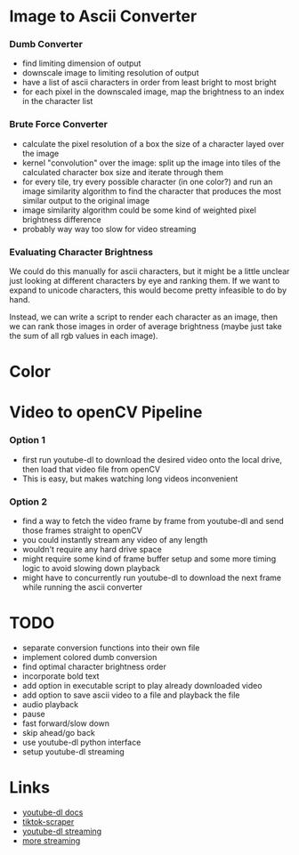 # Image to Ascii Converter

### Dumb Converter
- find limiting dimension of output
- downscale image to limiting resolution of output
- have a list of ascii characters in order from least bright to most bright
- for each pixel in the downscaled image, map the brightness to an index in the character list

### Brute Force Converter
- calculate the pixel resolution of a box the size of a character layed over the image
- kernel "convolution" over the image: split up the image into tiles of the calculated character box size and iterate through them
- for every tile, try every possible character (in one color?) and run an image similarity algorithm to find the character that produces the most similar output to the original image
- image similarity algorithm could be some kind of weighted pixel brightness difference
- probably way way too slow for video streaming


### Evaluating Character Brightness
We could do this manually for ascii characters, but it might be a little unclear just looking at different characters by eye and ranking them. If we want to expand to unicode characters, this would become pretty infeasible to do by hand.

Instead, we can write a script to render each character as an image, then we can rank those images in order of average brightness (maybe just take the sum of all rgb values in each image).

# Color

### 

# Video to openCV Pipeline
### Option 1
- first run youtube-dl to download the desired video onto the local drive, then load that video file from openCV
- This is easy, but makes watching long videos inconvenient

### Option 2
- find a way to fetch the video frame by frame from youtube-dl and send those frames straight to openCV
- you could instantly stream any video of any length
- wouldn't require any hard drive space
- might require some kind of frame buffer setup and some more timing logic to avoid slowing down playback
- might have to concurrently run youtube-dl to download the next frame while running the ascii converter

# TODO
- separate conversion functions into their own file
- implement colored dumb conversion
- find optimal character brightness order
- incorporate bold text
- add option in executable script to play already downloaded video
- add option to save ascii video to a file and playback the file
- audio playback
- pause
- fast forward/slow down
- skip ahead/go back
- use youtube-dl python interface
- setup youtube-dl streaming

# Links
- [youtube-dl docs](https://github.com/ytdl-org/youtube-dl/blob/master/README.md#readme)
- [tiktok-scraper](https://github.com/drawrowfly/tiktok-scraper)
- [youtube-dl streaming](https://stackoverflow.com/questions/50876292/capture-youtube-video-for-further-processing-without-downloading-the-video)
- [more streaming](https://stackoverflow.com/questions/43032163/how-to-read-youtube-live-stream-using-opencv-python)
